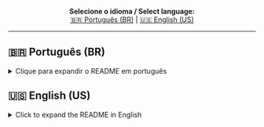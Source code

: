 <!-- Multilanguage README.md for Agenda_Avaliacoes_Academicas -->

<p align="center">
  <b>Selecione o idioma / Select language:</b><br>
  <a href="#ptbr">🇧🇷 Português (BR)</a> |
  <a href="#enus">🇺🇸 English (US)</a>
</p>

---

<h2 id="ptbr">🇧🇷 Português (BR)</h2>

<details>
<summary>Clique para expandir o README em português</summary>

# AGENDA DE AVALIAÇÕES ACADÊMICAS

Versão: v0.0.1.0 — 09 de Outubro de 2025  
Autor: Fernando Nillsson Cidade

## Visão geral

Agenda de Avaliações Acadêmicas é um utilitário gráfico leve para Windows (Python + PySide6) que consolida, organiza e apresenta datas de atividades avaliativas (provas, trabalhos, apresentações etc.) em uma visão cronológica única. Oferece exportação para PDF, destaque por cores, edição em lote e interface multilíngue (pt_BR / en_US).

## Funcionalidades principais

- Registro de atividades com campos: curso, ementa, semestre, disciplina, turma, tipo de avaliação, sequência e data.
- Visão cronológica consolidada e ordenação automática por data.
- Destaque por cores para identificação rápida.
- Exportação para PDF (ReportLab).
- Edição individual e em lote; exclusão selecionada.
- Persistência de preferências e dados locais em JSON (%APPDATA% no Windows).
- Interface multilíngue com troca em tempo de execução.
- Janela "Sobre" com histórico, licenças, notices e política de privacidade integrados.
- Preparado para empacotamento como executável Windows (PyInstaller).

## Requisitos

- Python 3.x (para desenvolvimento)
- Dependências listadas em `requirements.txt` (PySide6, ReportLab, etc.)

Instalar dependências:
```bash
pip install -r requirements.txt
```

## Como executar (desenvolvimento)

```bash
python main.py
```

Observação: o executável criado para distribuição inclui dependências empacotadas — o usuário final NÃO precisa instalar Python.

## Empacotamento (exemplo)

Exemplo simples com PyInstaller:
```bash
pyinstaller --noconfirm --onefile --windowed main.py
```
Ajuste hooks e arquivos de dados conforme necessário (traduções, assets, LICENSES, NOTICE, Privacy Policy).

## Testes rápidos / verificação

- Abra o aplicativo.
- Registre algumas atividades completas (preencha todos os campos).
- Confirme ordenação cronológica e destaque por cores.
- Exporte para PDF e verifique o arquivo gerado.
- Troque o idioma para English e verifique traduções.

## Privacidade e armazenamento

- Todos os dados do usuário são mantidos localmente; o executável padrão não envia telemetria automática.
- Política de Privacidade: `assets/PRIVACY_POLICY/Privacy_Policy_pt_BR.txt`.

## Licença, notices e terceiros

- Projeto licenciado sob MIT — veja `LICENSE`.
- Componentes de terceiros e avisos: `assets/NOTICES/NOTICE_pt_BR.txt`.
- Dependências: `requirements.txt`.

## Contrato comercial (quando aplicável)

- Para usos comerciais e redistribuição consultar: `assets/CLC/CLC_pt_BR - Compression Manager.txt`.

## Sobre / Histórico

- Informações e motivação do projeto: `assets/ABOUT/ABOUT_pt_BR.txt` e `assets/ABOUT/History_APP_pt_BR.txt`.
- Release notes: `assets/RELEASE/RELEASE NOTES_pt_BR.txt`.

## Contribuição e suporte

- Relatos de bugs, sugestões e pull requests: abrir issue no repositório.
- Contato / suporte: Fernando Nillsson Cidade — linceu_lighthouse@outlook.com

--- 

Pequena nota: esta é a primeira versão pública (v0.0.1.0). O foco foi estabilidade e simplicidade; futuras versões trarão filtros avançados, importação/exportação adicionais e melhorias de usabilidade.

**Total de downloads acumulados:**  
![GitHub all releases](https://img.shields.io/github/downloads/fernandoncidade/Agenda_Avaliacoes_Academicas/total?label=Downloads%20totais%20(Agenda%20Avaliações%20Acadêmicas))


</details>

<h2 id="enus">🇺🇸 English (US)</h2>

<details>
<summary>Click to expand the README in English</summary>

# ACADEMIC ASSESSMENTS SCHEDULE

Version: v0.0.1.0 — October 9, 2025  
Author: Fernando Nillsson Cidade

## Overview

Academic Assessments Schedule is a lightweight graphical utility for Windows (Python + PySide6) that consolidates, organizes and presents dates of evaluative activities (exams, assignments, presentations, etc.) in a single chronological view. It offers PDF export, color highlighting, batch editing and a multilingual interface (pt_BR / en_US).

## Main features

- Record activities with fields: course, syllabus, semester, subject, class, assessment type, sequence and date.
- Consolidated chronological view and automatic sorting by date.
- Color highlighting for quick identification.
- PDF export (ReportLab).
- Individual and batch editing; selected deletion.
- Persistence of preferences and local data in JSON (%APPDATA% on Windows).
- Multilingual interface with runtime switching.
- "About" window with integrated history, licenses, notices and privacy policy.
- Prepared for packaging as a Windows executable (PyInstaller).

## Requirements

- Python 3.x (for development)
- Dependencies listed in `requirements.txt` (PySide6, ReportLab, etc.)

Install dependencies:
```bash
pip install -r requirements.txt
```

## How to run (development)

```bash
python main.py
```

Note: the executable built for distribution includes packaged dependencies — the end user DOES NOT need to install Python.

## Packaging (example)

Simple example with PyInstaller:
```bash
pyinstaller --noconfirm --onefile --windowed main.py
```
Adjust hooks and data files as needed (translations, assets, LICENSES, NOTICE, Privacy Policy).

## Quick tests / verification

- Open the application.
- Register some complete activities (fill all fields).
- Confirm chronological sorting and color highlighting.
- Export to PDF and check the generated file.
- Switch the language to English and verify translations.

## Privacy and storage

- All user data is kept locally; the default executable does not send automatic telemetry.
- Privacy Policy: `assets/PRIVACY_POLICY/Privacy_Policy_pt_BR.txt`.

## License, notices and third parties

- Project licensed under MIT — see `LICENSE`.
- Third-party components and notices: `assets/NOTICES/NOTICE_pt_BR.txt`.
- Dependencies: `requirements.txt`.

## Commercial agreement (when applicable)

- For commercial use and redistribution consult: `assets/CLC/CLC_pt_BR - Compression Manager.txt`.

## About / History

- Project information and motivation: `assets/ABOUT/ABOUT_pt_BR.txt` and `assets/ABOUT/History_APP_pt_BR.txt`.
- Release notes: `assets/RELEASE/RELEASE NOTES_pt_BR.txt`.

## Contribution and support

- Bug reports, suggestions and pull requests: open an issue on the repository.
- Contact / support: Fernando Nillsson Cidade — linceu_lighthouse@outlook.com

--- 

Small note: this is the first public version (v0.0.1.0). The focus was stability and simplicity; future releases will bring advanced filters, additional import/export and usability improvements.

**Total cumulative downloads:**  
![GitHub all releases](https://img.shields.io/github/downloads/fernandoncidade/Agenda_Avaliacoes_Academicas/total?label=Total%20Downloads%20(Agenda%20Avaliações%20Acadêmicas))

</details>
